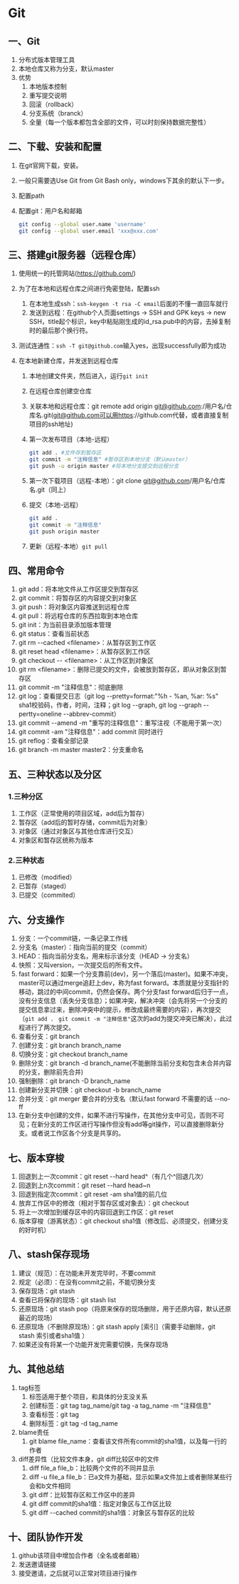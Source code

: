 # Git

## 一、Git

1. 分布式版本管理工具
2. 本地仓库又称为分支，默认master
3. 优势
   1. 本地版本控制
   2. 重写提交说明
   3. 回滚（rollback）
   4. 分支系统（branck）
   5. 全量（每一个版本都包含全部的文件，可以时刻保持数据完整性）

## 二、下载、安装和配置

1. 在git官网下载，安装。

2. 一般只需要选Use Git from Git Bash only，windows下其余的默认下一步。

3. 配置path

4. 配置git：用户名和邮箱

   ```bash
   git config --global user.name 'username'
   git config --global user.email 'xxx@xxx.com'
   ```

## 三、搭建git服务器（远程仓库）

1. 使用统一的托管网站(https://github.com/)

2. 为了在本地和远程仓库之间进行免密登陆，配置ssh

   1. 在本地生成ssh：`ssh-keygen -t rsa -C email`后面的不懂一直回车就行
   2. 发送到远程：在github个人页面settings -> SSH and GPK keys -> new SSH，title起个标识，key中粘贴刚生成的id_rsa.pub中的内容，去掉复制时的最后那个换行符。

3. 测试连通性：`ssh -T git@github.com`输入yes，出现successfully即为成功

4. 在本地新建仓库，并发送到远程仓库

   1. 本地创建文件夹，然后进入，运行`git init`

   2. 在远程仓库创建空仓库

   3. 关联本地和远程仓库：git remote add origin git@github.com:/用户名/仓库名.git(git@github.com可以用https://github.com代替，或者直接复制项目的ssh地址)

   4. 第一次发布项目（本地-远程）

      ```bash
      git add . #文件存到暂存区
      git commit -m "注释信息" #暂存区到本地分支（默认master）
      git push -u origin master #将本地分支提交到远程分支
      ```

   5. 第一次下载项目（远程-本地）：git clone git@github.com/用户名/仓库名.git（同上）

   6. 提交（本地-远程）

      ```bash
      git add .
      git commit -m "注释信息"
      git push origin master
      ```

   7. 更新（远程-本地）`git pull`

## 四、常用命令

1. git add：将本地文件从工作区提交到暂存区
2. git commit：将暂存区的内容提交到对象区
3. git push：将对象区内容推送到远程仓库
4. git pull：将远程仓库的东西拉取到本地仓库
5. git init：为当前目录添加版本管理
6. git status：查看当前状态
7. git rm --cached \<filename\>：从暂存区到工作区
8. git reset head \<filename\>：从暂存区到工作区
9. git checkout -- \<filename\>：从工作区到对象区
10. git rm \<filename\>：删除已提交的文件，会被放到暂存区，即从对象区到暂存区
11. git commit -m "注释信息"：彻底删除
12. git log：查看提交日志（git log --pretty=format:"%h - %an, %ar: %s" sha1校验码，作者，时间，注释；git log --graph, git log --graph --pertty=oneline --abbrev-commit）
13. git commit --amend -m "重写的注释信息"：重写注视（不能用于第一次）
14. git commit -am "注释信息"：add commit 同时进行
15. git reflog：查看全部记录
16. git branch -m master master2：分支重命名

## 五、三种状态以及分区

### 1.三种分区

1. 工作区（正常使用的项目区域，add后为暂存）
2. 暂存区（add后的暂时存储，commit后为对象）
3. 对象区（通过对象区与其他仓库进行交互）
4. 对象区和暂存区统称为版本

### 2.三种状态

1. 已修改（modified）
2. 已暂存（staged）
3. 已提交（commited）

## 六、分支操作

1. 分支：一个commit链，一条记录工作线
2. 分支名（master）：指向当前的提交（commit）
3. HEAD：指向当前分支名，用来标示该分支（HEAD -> 分支名）
4. 快照：又叫version，一次提交后的所有文件。
5. fast forward：如果一个分支靠前(dev)，另一个落后(master)。如果不冲突，master可以通过merge追赶上dev，称为fast forward。本质就是分支指针的移动，跳过的中间commit，仍然会保存。两个分支fast forward后归于一点，没有分支信息（丢失分支信息）；如果冲突，解决冲突（会先将另一个分支的提交信息拿过来，删除冲突中的提示，修改成最终需要的内容），再次提交（`git add .` ` git commit -m "注释信息"`这次的add为提交冲突已解决），此过程进行了两次提交。
6. 查看分支：git branch
7. 创建分支：git branch branch_name
8. 切换分支：git checkout branch_name
9. 删除分支：git branch -d branch_name(不能删除当前分支和包含未合并内容的分支，删除前先合并)
10. 强制删除：git branch -D branch_name
11. 创建新分支并切换：git checkout -b branch_name
12. 合并分支：git merger 要合并的分支名（默认fast forward 不需要的话 --no-ff
13. 在新分支中创建的文件，如果不进行写操作，在其他分支中可见，否则不可见；在新分支的工作区进行写操作但没有add等git操作，可以直接删除新分支。或者说工作区各个分支是共享的。

## 七、版本穿梭

1. 回退到上一次commit：git reset --hard head^（有几个^回退几次）
2. 回退到上n次commit：git reset --hard head~n
3. 回退到指定次commit：git reset -am sha1值的前几位
4. 放弃工作区中的修改（相对于暂存区或对象去）：git checkout
5. 将上一次增加到缓存区中的内容回退到工作区：git reset
6. 版本穿梭（游离状态）：git checkout sha1值（修改后、必须提交，创建分支的好时机）

## 八、stash保存现场

1. 建议（规范）：在功能未开发完毕时，不要commit
2. 规定（必须）：在没有commit之前，不能切换分支
3. 保存现场：git stash
4. 查看已将保存的现场：git stash list
5. 还原现场：git stash pop（将原来保存的现场删除，用于还原内容，默认还原最近的现场）
6. 还原现场（不删除原现场）：git stash apply [索引]（需要手动删除，git stash 索引或者sha1值 ）
7. 如果还没有将某一个功能开发完需要切换，先保存现场

## 九、其他总结

1. tag标签
   1. 标签适用于整个项目，和具体的分支没关系
   2. 创建标签：git tag tag_name/git tag -a tag_name -m "注释信息"
   3. 查看标签：git tag
   4. 删除标签：git tag -d tag_name
2. blame责任
   1. git blame file_name：查看该文件所有commit的sha1值，以及每一行的作者
3. diff差异性（比较文件本身，git diff比较区中的文件
   1. diff file_a file_b：比较两个文件的不同并显示
   2. diff -u file_a file_b：已a文件为基础，显示如果a文件加上或者删除某些行会和b文件相同
   3. git diff：比较暂存区和工作区中的差异
   4. git diff commit的sha1值：指定对象区与工作区比较
   5. git diff --cached commit的sha1值：对象区与暂存区的比较

## 十、团队协作开发

1. github该项目中增加合作者（全名或者邮箱）
2. 发送邀请链接
3. 接受邀请，之后就可以正常对项目进行操作